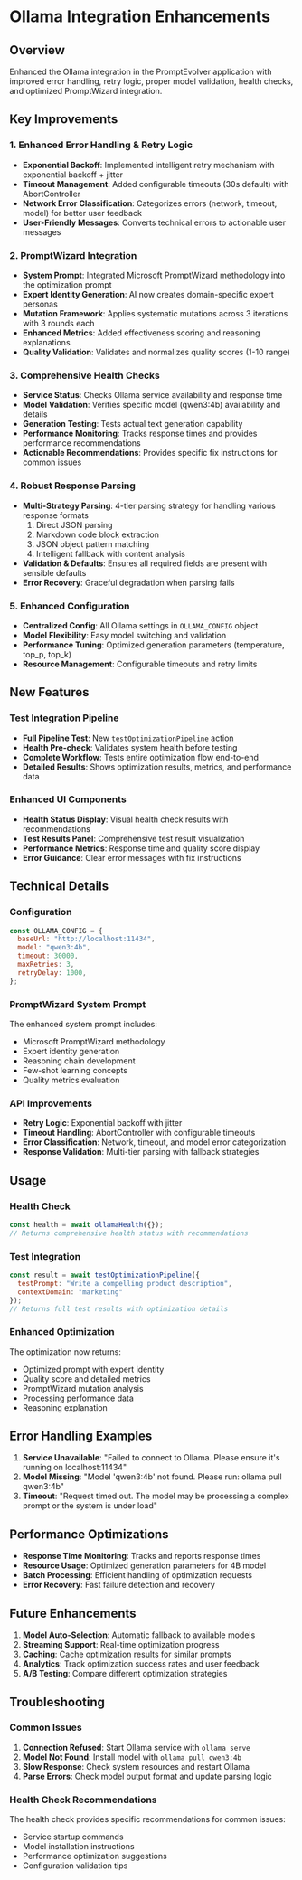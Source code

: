 # Ollama Integration Enhancements

## Overview
Enhanced the Ollama integration in the PromptEvolver application with improved error handling, retry logic, proper model validation, health checks, and optimized PromptWizard integration.

## Key Improvements

### 1. Enhanced Error Handling & Retry Logic
- **Exponential Backoff**: Implemented intelligent retry mechanism with exponential backoff + jitter
- **Timeout Management**: Added configurable timeouts (30s default) with AbortController
- **Network Error Classification**: Categorizes errors (network, timeout, model) for better user feedback
- **User-Friendly Messages**: Converts technical errors to actionable user messages

### 2. PromptWizard Integration
- **System Prompt**: Integrated Microsoft PromptWizard methodology into the optimization prompt
- **Expert Identity Generation**: AI now creates domain-specific expert personas
- **Mutation Framework**: Applies systematic mutations across 3 iterations with 3 rounds each
- **Enhanced Metrics**: Added effectiveness scoring and reasoning explanations
- **Quality Validation**: Validates and normalizes quality scores (1-10 range)

### 3. Comprehensive Health Checks
- **Service Status**: Checks Ollama service availability and response time
- **Model Validation**: Verifies specific model (qwen3:4b) availability and details
- **Generation Testing**: Tests actual text generation capability
- **Performance Monitoring**: Tracks response times and provides performance recommendations
- **Actionable Recommendations**: Provides specific fix instructions for common issues

### 4. Robust Response Parsing
- **Multi-Strategy Parsing**: 4-tier parsing strategy for handling various response formats
  1. Direct JSON parsing
  2. Markdown code block extraction
  3. JSON object pattern matching
  4. Intelligent fallback with content analysis
- **Validation & Defaults**: Ensures all required fields are present with sensible defaults
- **Error Recovery**: Graceful degradation when parsing fails

### 5. Enhanced Configuration
- **Centralized Config**: All Ollama settings in `OLLAMA_CONFIG` object
- **Model Flexibility**: Easy model switching and validation
- **Performance Tuning**: Optimized generation parameters (temperature, top_p, top_k)
- **Resource Management**: Configurable timeouts and retry limits

## New Features

### Test Integration Pipeline
- **Full Pipeline Test**: New `testOptimizationPipeline` action
- **Health Pre-check**: Validates system health before testing
- **Complete Workflow**: Tests entire optimization flow end-to-end
- **Detailed Results**: Shows optimization results, metrics, and performance data

### Enhanced UI Components
- **Health Status Display**: Visual health check results with recommendations
- **Test Results Panel**: Comprehensive test result visualization
- **Performance Metrics**: Response time and quality score display
- **Error Guidance**: Clear error messages with fix instructions

## Technical Details

### Configuration
```javascript
const OLLAMA_CONFIG = {
  baseUrl: "http://localhost:11434",
  model: "qwen3:4b",
  timeout: 30000,
  maxRetries: 3,
  retryDelay: 1000,
};
```

### PromptWizard System Prompt
The enhanced system prompt includes:
- Microsoft PromptWizard methodology
- Expert identity generation
- Reasoning chain development
- Few-shot learning concepts
- Quality metrics evaluation

### API Improvements
- **Retry Logic**: Exponential backoff with jitter
- **Timeout Handling**: AbortController with configurable timeouts
- **Error Classification**: Network, timeout, and model error categorization
- **Response Validation**: Multi-tier parsing with fallback strategies

## Usage

### Health Check
```javascript
const health = await ollamaHealth({});
// Returns comprehensive health status with recommendations
```

### Test Integration
```javascript
const result = await testOptimizationPipeline({
  testPrompt: "Write a compelling product description",
  contextDomain: "marketing"
});
// Returns full test results with optimization details
```

### Enhanced Optimization
The optimization now returns:
- Optimized prompt with expert identity
- Quality score and detailed metrics
- PromptWizard mutation analysis
- Processing performance data
- Reasoning explanation

## Error Handling Examples

1. **Service Unavailable**: "Failed to connect to Ollama. Please ensure it's running on localhost:11434"
2. **Model Missing**: "Model 'qwen3:4b' not found. Please run: ollama pull qwen3:4b"
3. **Timeout**: "Request timed out. The model may be processing a complex prompt or the system is under load"

## Performance Optimizations

- **Response Time Monitoring**: Tracks and reports response times
- **Resource Usage**: Optimized generation parameters for 4B model
- **Batch Processing**: Efficient handling of optimization requests
- **Error Recovery**: Fast failure detection and recovery

## Future Enhancements

1. **Model Auto-Selection**: Automatic fallback to available models
2. **Streaming Support**: Real-time optimization progress
3. **Caching**: Cache optimization results for similar prompts
4. **Analytics**: Track optimization success rates and user feedback
5. **A/B Testing**: Compare different optimization strategies

## Troubleshooting

### Common Issues
1. **Connection Refused**: Start Ollama service with `ollama serve`
2. **Model Not Found**: Install model with `ollama pull qwen3:4b`
3. **Slow Response**: Check system resources and restart Ollama
4. **Parse Errors**: Check model output format and update parsing logic

### Health Check Recommendations
The health check provides specific recommendations for common issues:
- Service startup commands
- Model installation instructions
- Performance optimization suggestions
- Configuration validation tips